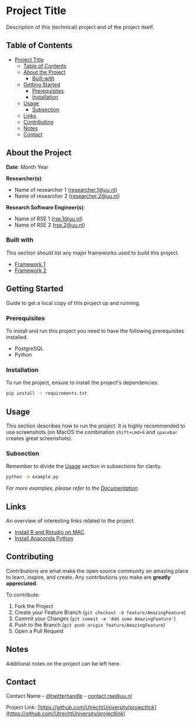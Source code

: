 <!-- Parts of this template are inspired by https://github.com/othneildrew/Best-README-Template -->

# Project Title

Description of this (technical) project and of the project itself.

<!-- TABLE OF CONTENTS -->
## Table of Contents

- [Project Title](#project-title)
  - [Table of Contents](#table-of-contents)
  - [About the Project](#about-the-project)
    - [Built with](#built-with)
  - [Getting Started](#getting-started)
    - [Prerequisites](#prerequisites)
    - [Installation](#installation)
  - [Usage](#usage)
    - [Subsection](#subsection)
  - [Links](#links)
  - [Contributing](#contributing)
  - [Notes](#notes)
  - [Contact](#contact)

<!-- ABOUT THE PROJECT -->
## About the Project

**Date**: Month Year

**Researcher(s)**:

- Name of researcher 1 (researcher.1@uu.nl)
- Name of researcher 2 (researcher.2@uu.nl)

**Research Software Engineer(s)**:

- Name of RSE 1 (rse.1@uu.nl)
- Name of RSE 2 (rse.2@uu.nl)

### Built with

This section should list any major frameworks used to build this project.

- [Framework 1](exampleframework.com)
- [Framework 2](exampleframework.com)

<!-- GETTING STARTED -->
## Getting Started

Guide to get a local copy of this project up and running.

### Prerequisites

To install and run this project you need to have the following prerequisites installed.

- PostgreSQL
- Python

### Installation

To run the project, ensure to install the project's dependencies.

```sh
pip install -r requirements.txt
```

<!-- USAGE -->
## Usage

This section describes how to run the project. It is highly recommended to use screenshots (on MacOS the combination `shift+cmd+4` and `spacebar` creates great screenshots).

### Subsection

Remember to divide the [Usage](#Usage) section in subsections for clarity.

```sh
python -m example.py
```

_For more examples, please refer to the [Documentation](sphinx-doc-website)_

<!-- LINKS -->
## Links

An overview of interesting links related to the project.

- [Install R and Rstudio on MAC](https://medium.com/@GalarnykMichael/install-r-and-rstudio-on-mac-e911606ce4f4)
- [Install Anaconda Python](https://www.anaconda.com/download/)

<!-- CONTRIBUTING -->
## Contributing

Contributions are what make the open source community an amazing place to learn, inspire, and create. Any contributions you make are **greatly appreciated**.

To contribute:

1. Fork the Project
2. Create your Feature Branch (`git checkout -b feature/AmazingFeature`)
3. Commit your Changes (`git commit -m 'Add some AmazingFeature'`)
4. Push to the Branch (`git push origin feature/AmazingFeature`)
5. Open a Pull Request

<!-- CONTACT -->
## Notes

Additional notes on the project can be left here.

<!-- CONTACT -->
## Contact

Contact Name - [@twitterhandle](https://twitter.com/username) - contact.rse@uu.nl

Project Link: [https://github.com/UtrechtUniversity/projectlink](https://github.com/UtrechtUniversity/projectlink)
